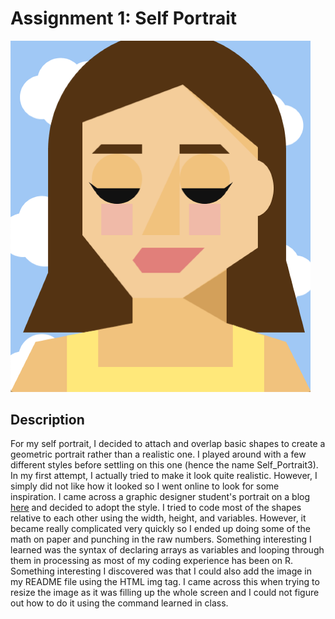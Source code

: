 # Assignment 1: Self Portrait

<img src="Intro_IM_Portrait.png" width="480">

## Description
For my self portrait, I decided to attach and overlap basic shapes to create a geometric portrait rather than a realistic one. I played around with a few different styles before settling on this one (hence the name Self_Portrait3). In my first attempt, I actually tried to make it look quite realistic. However, I simply did not like how it looked so I went online to look for some inspiration. I came across a graphic designer student's portrait on a blog [here](https://mollyfromraleigh.wordpress.com/tag/museum/) and decided to adopt the style. I tried to code most of the shapes relative to each other using the
width, height, and variables. However, it became really complicated very quickly so I ended up doing some of the math on paper and punching in the raw numbers. Something interesting I learned was the syntax of declaring arrays as variables and looping through them in processing as most of my coding experience has been on R. Something interesting I discovered was that I could also add the image in my README file using the HTML img tag. I came across this when trying to resize the image as it was filling up the whole screen and I could not figure out how to do it using the command learned in class.

